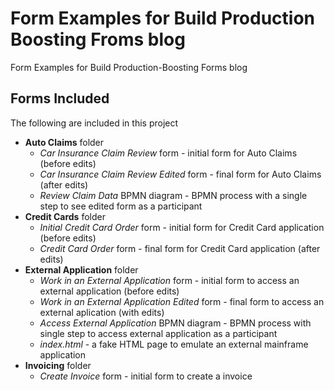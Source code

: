 # Form Examples for Build Production Boosting Froms blog
Form Examples for Build Production-Boosting Forms blog

## Forms Included
The following are included in this project
*  **Auto Claims** folder
   *   *Car Insurance Claim Review* form - initial form for Auto Claims (before edits)
   *   *Car Insurance Claim Review Edited* form - final form for Auto Claims (after edits)
   *   *Review Claim Data* BPMN diagram - BPMN process with a single step to see edited form as a participant
*  **Credit Cards** folder
   *   *Initial Credit Card Order* form - initial form for Credit Card application (before edits)
   *   *Credit Card Order* form - final form for Credit Card application (after edits)
*  **External Application** folder
   *   *Work in an External Application* form - initial form to access an external application (before edits)
   *   *Work in an External Application Edited* form - final form to access an external aplication (with edits)
   *   *Access External Application* BPMN diagram - BPMN process with single step to access external application as a participant
   *   *index.html* - a fake HTML page to emulate an external mainframe application
*  **Invoicing** folder
   *   *Create Invoice* form - initial form to create a invoice
